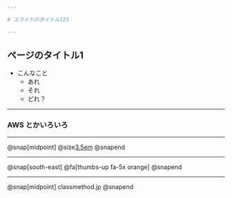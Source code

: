 ```yaml
---

# スライドのタイトル123

---
```


## ページのタイトル1

* こんなこと
    * あれ
    * それ
    * どれ？

---

### AWS とかいろいろ

---

@snap[midpoint]
@size[3.5em](OK?)
@snapend

---

@snap[south-east]
@fa[thumbs-up fa-5x orange]
@snapend

---

@snap[midpoint]
classmethod.jp
@snapend
